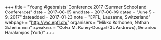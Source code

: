 +++
title = "Young Algebraists' Conference 2017 (Summer School and Conference)"
date = 2017-06-05
enddate = 2017-06-09
dates = "June 5 - 9, 2017"
dateadded = 2017-01-23
note = "EPFL, Lausanne, Switzerland"
webpage = "http://yac.epfl.ch/"
organisers = "Mikko Korhonen, Nathan Scheinmann"
speakers = "Colva M. Roney-Dougal (St. Andrews), Geranios Haralampos (York)"
+++

